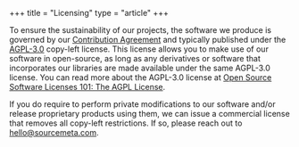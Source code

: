 +++
title = "Licensing"
type = "article"
+++

To ensure the sustainability of our projects, the software we produce is
governed by our [Contribution
Agreement](https://github.com/sourcemeta/.github/blob/main/CONTRIBUTING.md) and
typically published under the
[AGPL-3.0](https://www.gnu.org/licenses/agpl-3.0.en.html) copy-left license.
This license allows you to make use of our software in open-source, as long as
any derivatives or software that incorporates our libraries are made available
under the same AGPL-3.0 license. You can read more about the AGPL-3.0 license
at [Open Source Software Licenses 101: The AGPL
License](https://fossa.com/blog/open-source-software-licenses-101-agpl-license/).

If you do require to perform private modifications to our software and/or
release proprietary products using them, we can issue a commercial license that
removes all copy-left restrictions. If so, please reach out to
hello@sourcemeta.com.
